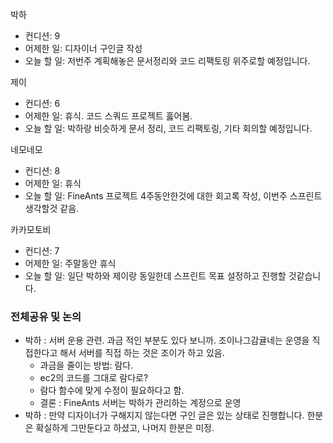 
박하
- 컨디션:  9
- 어제한 일: 디자이너 구인글 작성 
- 오늘 할 일: 저번주 계획해놓은 문서정리와 코드 리팩토링 위주로할 예정입니다.

제이
- 컨디션: 6
- 어제한 일: 휴식. 코드 스쿼드 프로젝트 훓어봄. 
- 오늘 할 일: 박하랑 비슷하게 문서 정리, 코드 리팩토링, 기타 회의할 예정입니다.

네모네모
- 컨디션: 8
- 어제한 일: 휴식 
- 오늘 할 일: FineAnts 프로젝트 4주동안한것에 대한 회고록 작성, 이번주 스프린트 생각할것 같음.

카카모토비
- 컨디션: 7
- 어제한 일: 주말동안 휴식
- 오늘 할 일: 일단 박하와 제이랑 동일한데 스프린트 목표 설정하고 진행할 것같습니다.

### 전체공유 및 논의
- 박하 : 서버 운용 관련. 과금 적인 부분도 있다 보니까. 조이나그감귤네는 운영을 직접한다고 해서 서버를 직접 하는 것은 조이가 하고 있음.
	- 과금을 줄이는 방법: 람다. 
	- ec2의 코드를 그대로 람다로?
	- 람다 함수에 맞게 수정이 필요하다고 함.
	- 결론 : FineAnts 서버는 박하가 관리하는 계정으로 운영
- 박하 : 만약 디자이너가 구해지지 않는다면 구인 글은 있는 상태로 진행합니다. 한분은 확실하게 그만둔다고 하셨고, 나머지 한분은 미정. 